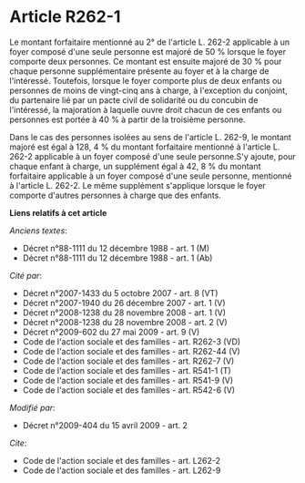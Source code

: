 # Article R262-1

Le montant forfaitaire mentionné au 2° de l'article L. 262-2 applicable à un foyer composé d'une seule personne est majoré de
50 % lorsque le foyer comporte deux personnes. Ce montant est ensuite majoré de 30 % pour chaque personne supplémentaire
présente au foyer et à la charge de l'intéressé. Toutefois, lorsque le foyer comporte plus de deux enfants ou personnes de
moins de vingt-cinq ans à charge, à l'exception du conjoint, du partenaire lié par un pacte civil de solidarité ou du
concubin de l'intéressé, la majoration à laquelle ouvre droit chacun de ces enfants ou personnes est portée à 40 % à partir
de la troisième personne. 

Dans le cas des personnes isolées au sens de l'article L. 262-9, le montant majoré est égal à 128, 4 % du montant forfaitaire
mentionné à l'article L. 262-2 applicable à un foyer composé d'une seule personne.S'y ajoute, pour chaque enfant à charge, un
supplément égal à 42, 8 % du montant forfaitaire applicable à un foyer composé d'une seule personne, mentionné à l'article L.
262-2. Le même supplément s'applique lorsque le foyer comporte d'autres personnes à charge que des enfants.

**Liens relatifs à cet article**

_Anciens textes_:

  - Décret n°88-1111 du 12 décembre 1988 - art. 1 (M)
  - Décret n°88-1111 du 12 décembre 1988 - art. 1 (Ab)

_Cité par_:

  - Décret n°2007-1433 du 5 octobre 2007 - art. 8 (VT)
  - Décret n°2007-1940 du 26 décembre 2007 - art. 1 (V)
  - Décret n°2008-1238 du 28 novembre 2008 - art. 1 (V)
  - Décret n°2008-1238 du 28 novembre 2008 - art. 2 (V)
  - Décret n°2009-602 du 27 mai 2009 - art. 9 (V)
  - Code de l'action sociale et des familles - art. R262-3 (VD)
  - Code de l'action sociale et des familles - art. R262-44 (V)
  - Code de l'action sociale et des familles - art. R262-7 (V)
  - Code de l'action sociale et des familles - art. R541-1 (T)
  - Code de l'action sociale et des familles - art. R541-9 (V)
  - Code de l'action sociale et des familles - art. R542-6 (V)

_Modifié par_:

  - Décret n°2009-404 du 15 avril 2009 - art. 2

_Cite_:

  - Code de l'action sociale et des familles - art. L262-2
  - Code de l'action sociale et des familles - art. L262-9
